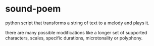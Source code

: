 # sound-poem
python script that transforms a string of text to a melody and plays it.

there are many possible modifications like a longer set of supported characters, scales, specific durations, microtonality or polyphony.
